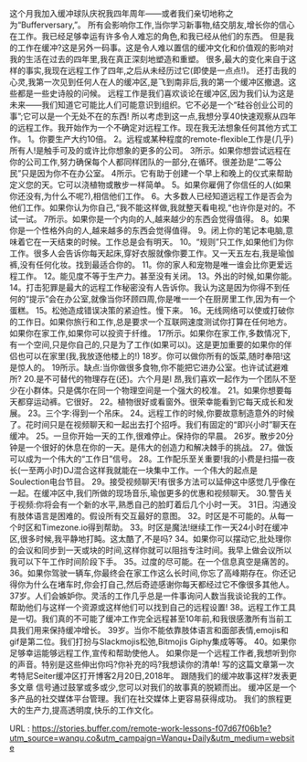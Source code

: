 这个月我加入缓冲球队庆祝我四年周年——或者我们亲切地称之为“Bufferversary,”。 
 所有会影响你工作,当你学习新事物,结交朋友,增长你的信心在工作。我已经足够幸运有许多令人难忘的角色,和我已经从他们的东西。 
 但是我的工作在缓冲?这是另外一码事。这是令人难以置信的缓冲文化和价值观的影响对我的生活在过去的四年里,我在真正深刻地塑造和重塑。 
 很多,最大的变化来自于这样的事实,我现在远程工作了四年,之后从未经历过它(即使是一点点!)。 
 还打击我的心灵,我第一次见到任何人在人的缓冲区,是飞到南非后,我的第一个缓冲区撤退。这些都是一些史诗般的问候。 
 远程工作是我们喜欢谈论在缓冲区,因为我们认为这是未来——我们知道它可能比人们可能意识到组织。它不必是一个“硅谷创业公司的事”;它可以是一个无处不在的东西! 
 所以考虑到这一点,我想分享40快速观察从四年的远程工作。我开始作为一个不确定对远程工作。现在我无法想象任何其他方式工作。 
 1。你要生产大约10倍。 
 2。远程或某种程度的remote-flexible工作是(几乎)所有人!是触手可及的或许比你想象的更多的公司。 
 3所示。如果你想尝试远程在你的公司工作,努力确保每个人都同样团队的一部分,在循环。很差劲是“二等公民”只是因为你不在办公室。 
 4所示。它有助于创建一个早上和晚上的仪式来帮助定义您的天。它可以浇植物或散步一样简单。 
 5。如果你雇佣了你信任的人(如果你还没有,为什么不呢?),相信他们工作。 
 6。大多数人已经知道远程工作是否会为他们工作。如果你认为你自己,“我不能这样做,我就整天看电视,“也许你是对的。不试一试。 
 7所示。如果你是一个内向的人,越来越少的东西会觉得值得。 
 8。如果你是一个性格外向的人,越来越多的东西会觉得值得。 
 9。闭上你的笔记本电脑,意味着它在一天结束的时候。工作总是会有明天。 
 10。“规则”只工作,如果他们为你工作。很多人会告诉你每天起床,穿好衣服就像你要工作。又一天五左右,我是瑜伽裤,没有任何化妆。找到最适合你的。 
 11。你的家人和宠物是唯一谁会比你更爱远程工作。 
 12。能见度不等于生产力。甚至没有关闭。 
 13。外出的时候,如果你能。 
 14。打击犯罪是最大的远程工作秘密没有人告诉你。我认为这是因为你得不到任何的“提示”会在办公室,就像当你环顾四周,你是唯一一个在厨房里工作,因为有一个蛋糕。 
 15。松弛造成错误决策的紧迫性。慢下来。 
 16。无线网络可以使或打破你的工作日。如果你旅行和工作,总是要求一个互联网速度测试你打算在任何地方。如果你在家工作,如果你可以投资于纤维。 
 17所示。如果你在家工作,多数情况下,有一个空间,只是你自己的,只是为了工作(如果可以)。这是更加重要的如果你的伴侣也可以在家里(我,我放逐他楼上的!) 
 18岁。你可以做你所有的饭菜,随时奉陪!这是惊人的。 
 19所示。缺点:当你做很多食物,你不能把它进办公室。也许试试避难所? 
 20.是不可替代的物理存在(还)。六个月是l 
 昂,我们喜欢一起作为一个团队不至少在小群体。只是偶尔在同一个物理空间是一个强大的校准。 
 21。如果你想要每天都穿运动裤。它很好。 
 22。植物很好或看窗外。很荣幸能看到它每天成长和发展。 
 23。三个字:得到一个吊床。 
 24。远程工作的时候,你要故意制造意外的时候了。花时间只是在视频聊天和一起出去打个招呼。我们有固定的“即兴小时”聊天在缓冲。 
 25。一旦你开始一天的工作,很难停止。保持你的早晨。 
 26岁。散步20分钟是一个很好的休息在你的一天。是伟大的创造力和解决棘手的挑战。 
 27。做饭可以成为一个伟大的“工作日”信号。 
 28。工作配乐至关重要!我的小费是扫描一夜长(一至两小时)DJ混合这样我就能在一块集中工作。一个伟大的起点是Soulection电台节目。 
 29。接受视频聊天!有很多方法可以延伸这中感觉几乎像在一起。在缓冲区中,我们所做的现场音乐,瑜伽更多的优惠和视频聊天。 
 30.警告关于视频:你将会有一个新的水平,熟悉自己的脸盯着后几个小时一天。 
 31日。沟通没有肢体语言是困难的。假设所有交互最好的意图。 
 32。时区是不可能的。从每一个时区和Timezone.io得到帮助。 
 33。时区是魔法!继续工作一天24小时在缓冲区,很多时候,我平静地打盹。这太酷了,不是吗? 
 34。如果你可以摆动它,批处理你的会议和同步到一天或块的时间,这样你就可以阻挡专注时间。我早上做会议所以我可以下午工作时间阶段下手。 
 35。过度的尽可能。在一个信息真空是痛苦的。 
 36。如果你驾驶一辆车,你最终会在家工作这么长时间,你忘了高峰期存在。你还记得你为什么在堵车时,你会打自己,然后奇迹感谢你每天都经过它不像很多其他人。 
 37岁。人们会嫉妒你。灵活的工作几乎总是一件事询问人数当我谈论我的工作。帮助他们与这样一个资源或这样他们可以找到自己的远程设置! 
 38。远程工作工具是一切。我们真的不可能了缓冲工作完全远程甚至10年前,和我很感激所有当前工具我们用来保持缓冲增长。 
 39岁。当你不能依靠肢体语言和面部表情,emojis和gif是第二位。我们打扮与Slackmojis松弛,Bitmojis Giphy集成等等。 
 40。如果你足够幸运能够远程工作,宣传和帮助使他人。 
 如果你是一个远程工作者,我想听到你的声音。特别是这些伸出你吗?你补充的吗?我想读你的清单! 
 写的这篇文章第一次考特尼Seiter缓冲区打开博客2月20日,2018年。 
 跟随我们的缓冲故事这样?发表更多文章 
 信号通过鼓掌或多或少,您可以对我们的故事真的脱颖而出。 
 缓冲区是一个多产品的社交媒体平台管理。我们在社交媒体上更容易获得成功。 
 我们的旅程更大的生产力,提高透明度,快乐的工作文化。 
  
   
  URL : https://stories.buffer.com/remote-work-lessons-f07d67f06b1e?utm_source=wanqu.co&utm_campaign=Wanqu+Daily&utm_medium=website